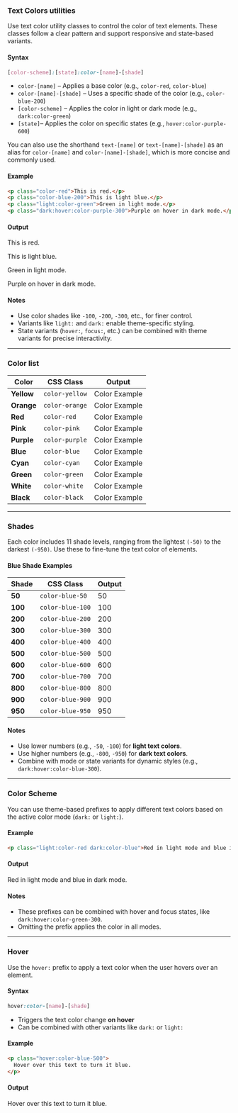 ### Text Colors utilities

Use text color utility classes to control the color of text elements. These classes follow a clear pattern and support responsive and state-based variants.

#### Syntax

``` css
[color-scheme]:[state]:color-[name]-[shade]
```


* `color-[name]` – Applies a base color (e.g., `color-red`, `color-blue`)
* `color-[name]-[shade]` – Uses a specific shade of the color (e.g., `color-blue-200`)
* `[color-scheme]`  – Applies the color in light or dark mode (e.g., `dark:color-green`)
* `[state]`– Applies the color on specific states (e.g., `hover:color-purple-600`)


You can also use the shorthand `text-[name]` or `text-[name]-[shade]` as an alias for `color-[name]` and `color-[name]-[shade]`, which is more concise and commonly used.


#### Example

``` html
<p class="color-red">This is red.</p>
<p class="color-blue-200">This is light blue.</p>
<p class="light:color-green">Green in light mode.</p>
<p class="dark:hover:color-purple-300">Purple on hover in dark mode.</p>
```

#### Output

<p class="color-red">This is red.</p>
<p class="color-blue-200">This is light blue.</p>
<p class="light:color-green">Green in light mode.</p>
<p class="dark:hover:color-purple-300">Purple on hover in dark mode.</p>

#### Notes

* Use color shades like `-100`, `-200`, `-300`, etc., for finer control.
* Variants like `light:` and `dark:` enable theme-specific styling.
* State variants (`hover:`, `focus:`, etc.) can be combined with theme variants for precise interactivity.

--- 

### Color list 

| Color | CSS Class | Output |
| --- | --- | --- |
| **Yellow** | `color-yellow` | <span class="color-yellow">Color Example</span> |
| **Orange** | `color-orange` | <span class="color-orange">Color Example</span> |
| **Red** | `color-red` | <span class="color-red">Color Example</span> |
| **Pink** | `color-pink` | <span class="color-pink">Color Example</span> |
| **Purple** | `color-purple` | <span class="color-purple">Color Example</span> |
| **Blue** | `color-blue` | <span class="color-blue">Color Example</span> |
| **Cyan** | `color-cyan` | <span class="color-cyan">Color Example</span> |
| **Green** | `color-green` | <span class="color-green">Color Example</span> |
| **White** | `color-white` | <span class="color-white">Color Example</span> |
| **Black** | `color-black` | <span class="color-black">Color Example</span> |

---

### Shades


Each color includes 11 shade levels, ranging from the lightest `(-50)` to the darkest `(-950)`. Use these to fine-tune the text color of elements.

#### Blue Shade Examples

| Shade | CSS Class | Output |
| --- | --- | --- |
| **50** | `color-blue-50` | <span class="color-blue-50">50</span> |
| **100** | `color-blue-100` | <span class="color-blue-100">100</span> |
| **200** | `color-blue-200` | <span class="color-blue-200">200</span> |
| **300** | `color-blue-300` | <span class="color-blue-300">300</span> |
| **400** | `color-blue-400` | <span class="color-blue-400">400</span> |
| **500** | `color-blue-500` | <span class="color-blue-500">500</span> |
| **600** | `color-blue-600` | <span class="color-blue-600">600</span> |
| **700** | `color-blue-700` | <span class="color-blue-700">700</span> |
| **800** | `color-blue-800` | <span class="color-blue-800">800</span> |
| **900** | `color-blue-900` | <span class="color-blue-900">900</span> |
| **950** | `color-blue-950` | <span class="color-blue-950">950</span> |


#### Notes

* Use lower numbers (e.g., `-50`, `-100`) for **light text colors**.
* Use higher numbers (e.g., `-800`, `-950`) for **dark text colors**.
* Combine with mode or state variants for dynamic styles (e.g., `dark:hover:color-blue-300`).


---

### Color Scheme

You can use theme-based prefixes to apply different text colors based on the active color mode (`dark:` or `light:`).

#### Example

``` html
<p class="light:color-red dark:color-blue">Red in light mode and blue in dark mode.</p>
```

#### Output

<p class="light:color-red dark:color-blue">Red in light mode and blue in dark mode.</p>


#### Notes

* These prefixes can be combined with hover and focus states, like `dark:hover:color-green-300`.
* Omitting the prefix applies the color in all modes.

---

### Hover

Use the `hover:` prefix to apply a text color when the user hovers over an element.

#### Syntax

``` css
hover:color-[name]-[shade]
```

* Triggers the text color change **on hover**
* Can be combined with other variants like `dark:` or `light:`

#### Example

```html
<p class="hover:color-blue-500">
  Hover over this text to turn it blue.
</p>
```

#### Output

<p class="hover:color-blue-500">
  Hover over this text to turn it blue.
</p>


